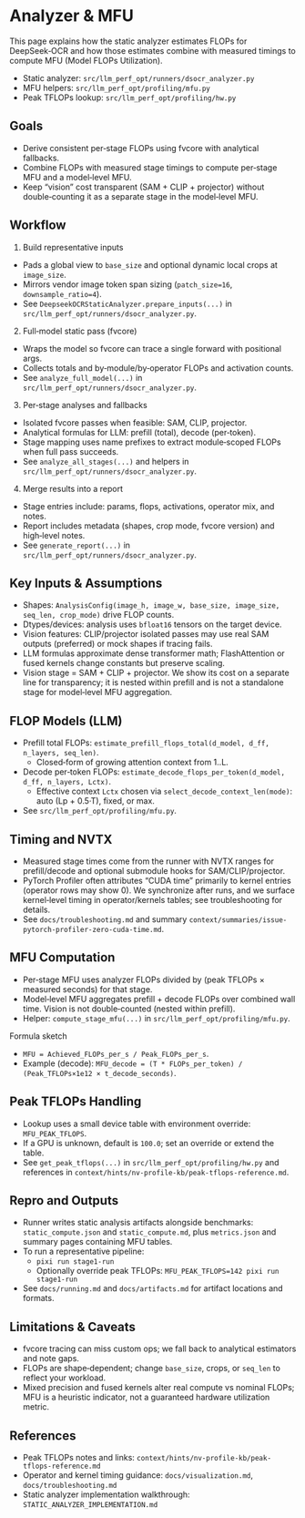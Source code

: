 # Analyzer & MFU

This page explains how the static analyzer estimates FLOPs for DeepSeek‑OCR and how those estimates combine with measured timings to compute MFU (Model FLOPs Utilization).

- Static analyzer: `src/llm_perf_opt/runners/dsocr_analyzer.py`
- MFU helpers: `src/llm_perf_opt/profiling/mfu.py`
- Peak TFLOPs lookup: `src/llm_perf_opt/profiling/hw.py`

## Goals
- Derive consistent per‑stage FLOPs using fvcore with analytical fallbacks.
- Combine FLOPs with measured stage timings to compute per‑stage MFU and a model‑level MFU.
- Keep “vision” cost transparent (SAM + CLIP + projector) without double‑counting it as a separate stage in the model‑level MFU.

## Workflow
1) Build representative inputs
- Pads a global view to `base_size` and optional dynamic local crops at `image_size`.
- Mirrors vendor image token span sizing (`patch_size=16`, `downsample_ratio=4`).
- See `DeepseekOCRStaticAnalyzer.prepare_inputs(...)` in `src/llm_perf_opt/runners/dsocr_analyzer.py`.

2) Full‑model static pass (fvcore)
- Wraps the model so fvcore can trace a single forward with positional args.
- Collects totals and by‑module/by‑operator FLOPs and activation counts.
- See `analyze_full_model(...)` in `src/llm_perf_opt/runners/dsocr_analyzer.py`.

3) Per‑stage analyses and fallbacks
- Isolated fvcore passes when feasible: SAM, CLIP, projector.
- Analytical formulas for LLM: prefill (total), decode (per‑token).
- Stage mapping uses name prefixes to extract module‑scoped FLOPs when full pass succeeds.
- See `analyze_all_stages(...)` and helpers in `src/llm_perf_opt/runners/dsocr_analyzer.py`.

4) Merge results into a report
- Stage entries include: params, flops, activations, operator mix, and notes.
- Report includes metadata (shapes, crop mode, fvcore version) and high‑level notes.
- See `generate_report(...)` in `src/llm_perf_opt/runners/dsocr_analyzer.py`.

## Key Inputs & Assumptions
- Shapes: `AnalysisConfig(image_h, image_w, base_size, image_size, seq_len, crop_mode)` drive FLOP counts.
- Dtypes/devices: analysis uses `bfloat16` tensors on the target device.
- Vision features: CLIP/projector isolated passes may use real SAM outputs (preferred) or mock shapes if tracing fails.
- LLM formulas approximate dense transformer math; FlashAttention or fused kernels change constants but preserve scaling.
- Vision stage = SAM + CLIP + projector. We show its cost on a separate line for transparency; it is nested within prefill and is not a standalone stage for model‑level MFU aggregation.

## FLOP Models (LLM)
- Prefill total FLOPs: `estimate_prefill_flops_total(d_model, d_ff, n_layers, seq_len)`.
  - Closed‑form of growing attention context from 1..L.
- Decode per‑token FLOPs: `estimate_decode_flops_per_token(d_model, d_ff, n_layers, Lctx)`.
  - Effective context `Lctx` chosen via `select_decode_context_len(mode)`: auto (Lp + 0.5·T), fixed, or max.
- See `src/llm_perf_opt/profiling/mfu.py`.

## Timing and NVTX
- Measured stage times come from the runner with NVTX ranges for prefill/decode and optional submodule hooks for SAM/CLIP/projector.
- PyTorch Profiler often attributes “CUDA time” primarily to kernel entries (operator rows may show 0). We synchronize after runs, and we surface kernel‑level timing in operator/kernels tables; see troubleshooting for details.
- See `docs/troubleshooting.md` and summary `context/summaries/issue-pytorch-profiler-zero-cuda-time.md`.

## MFU Computation
- Per‑stage MFU uses analyzer FLOPs divided by (peak TFLOPs × measured seconds) for that stage.
- Model‑level MFU aggregates prefill + decode FLOPs over combined wall time. Vision is not double‑counted (nested within prefill).
- Helper: `compute_stage_mfu(...)` in `src/llm_perf_opt/profiling/mfu.py`.

Formula sketch
- `MFU = Achieved_FLOPs_per_s / Peak_FLOPs_per_s`.
- Example (decode): `MFU_decode = (T * FLOPs_per_token) / (Peak_TFLOPs×1e12 × t_decode_seconds)`.

## Peak TFLOPs Handling
- Lookup uses a small device table with environment override: `MFU_PEAK_TFLOPS`.
- If a GPU is unknown, default is `100.0`; set an override or extend the table.
- See `get_peak_tflops(...)` in `src/llm_perf_opt/profiling/hw.py` and references in `context/hints/nv-profile-kb/peak-tflops-reference.md`.

## Repro and Outputs
- Runner writes static analysis artifacts alongside benchmarks: `static_compute.json` and `static_compute.md`, plus `metrics.json` and summary pages containing MFU tables.
- To run a representative pipeline:
  - `pixi run stage1-run`
  - Optionally override peak TFLOPs: `MFU_PEAK_TFLOPS=142 pixi run stage1-run`
- See `docs/running.md` and `docs/artifacts.md` for artifact locations and formats.

## Limitations & Caveats
- fvcore tracing can miss custom ops; we fall back to analytical estimators and note gaps.
- FLOPs are shape‑dependent; change `base_size`, crops, or `seq_len` to reflect your workload.
- Mixed precision and fused kernels alter real compute vs nominal FLOPs; MFU is a heuristic indicator, not a guaranteed hardware utilization metric.

## References
- Peak TFLOPs notes and links: `context/hints/nv-profile-kb/peak-tflops-reference.md`
- Operator and kernel timing guidance: `docs/visualization.md`, `docs/troubleshooting.md`
- Static analyzer implementation walkthrough: `STATIC_ANALYZER_IMPLEMENTATION.md`
